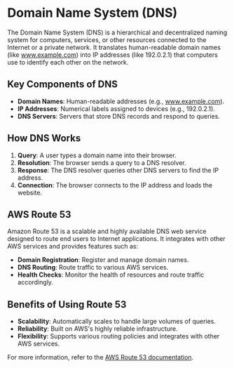 # Domain Name System (DNS)

The Domain Name System (DNS) is a hierarchical and decentralized naming system for computers, services, or other resources connected to the Internet or a private network. It translates human-readable domain names (like www.example.com) into IP addresses (like 192.0.2.1) that computers use to identify each other on the network.

## Key Components of DNS

- **Domain Names**: Human-readable addresses (e.g., www.example.com).
- **IP Addresses**: Numerical labels assigned to devices (e.g., 192.0.2.1).
- **DNS Servers**: Servers that store DNS records and respond to queries.

## How DNS Works

1. **Query**: A user types a domain name into their browser.
2. **Resolution**: The browser sends a query to a DNS resolver.
3. **Response**: The DNS resolver queries other DNS servers to find the IP address.
4. **Connection**: The browser connects to the IP address and loads the website.

## AWS Route 53

Amazon Route 53 is a scalable and highly available DNS web service designed to route end users to Internet applications. It integrates with other AWS services and provides features such as:

- **Domain Registration**: Register and manage domain names.
- **DNS Routing**: Route traffic to various AWS services.
- **Health Checks**: Monitor the health of resources and route traffic accordingly.

## Benefits of Using Route 53

- **Scalability**: Automatically scales to handle large volumes of queries.
- **Reliability**: Built on AWS's highly reliable infrastructure.
- **Flexibility**: Supports various routing policies and integrates with other AWS services.

For more information, refer to the [AWS Route 53 documentation](https://docs.aws.amazon.com/Route53/latest/DeveloperGuide/Welcome.html).